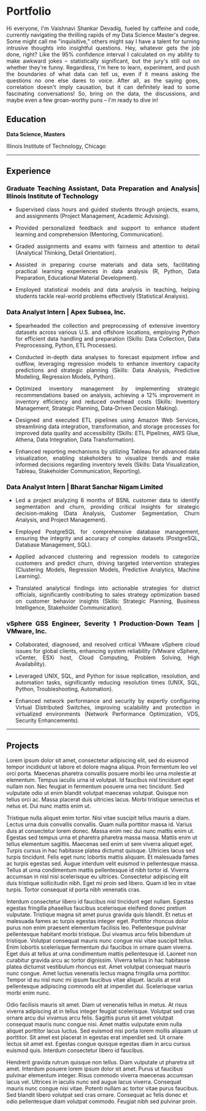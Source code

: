 # Portfolio
<p style="text-align:justify">Hi everyone, I'm Vaishnavi Shankar Devadig, fueled by caffeine and code, currently navigating the thrilling rapids of my Data Science Master's degree. Some might call me "inquisitive," others might say I have a talent for turning intrusive thoughts into insightful questions. Hey, whatever gets the job done, right? Like the 95% confidence interval I calculated on my ability to make awkward jokes – statistically significant, but the jury's still out on whether they're funny. Regardless, I'm here to learn, experiment, and push the boundaries of what data can tell us, even if it means asking the questions no one else dares to voice. After all, as the saying goes, correlation doesn't imply causation, but it can definitely lead to some fascinating conversations! So, bring on the data, the discussions, and maybe even a few groan-worthy puns – I'm ready to dive in! </p>

<h2 style="color:black;text-align:justify">Education</h2>
<b>Data Science, Masters</b>

Illinois Institute of Technology, Chicago


---------------------------------



<h2 style="color:black;text-align:justify"> Experience </h2>
<h3 style="color:black;text-align:justify"> Graduate Teaching Assistant, Data Preparation and Analysis| Illinois Institute of Technology </h3>

- <p style="text-align:justify"> Supervised class hours and guided students through projects, exams, and assignments (Project Management, Academic Advising).</p>
- <p style="text-align:justify">Provided personalized feedback and support to enhance student learning and comprehension (Mentoring, Communication).</p>
- <p style="text-align:justify">Graded assignments and exams with fairness and attention to detail (Analytical Thinking, Detail Orientation).</p>
- <p style="text-align:justify">Assisted in preparing course materials and data sets, facilitating practical learning experiences in data analysis (R, Python, Data Preparation, Educational Material Development).</p>
- <p style="text-align:justify">Employed statistical models and data analysis in teaching, helping students tackle real-world problems effectively (Statistical Analysis).</p>


<h3 style="color:black;text-align:justify"> Data Analyst Intern | Apex Subsea, Inc. </h3>

- <p style="text-align:justify"> Spearheaded the collection and preprocessing of extensive inventory datasets across various U.S. and offshore locations, employing Python for efficient data handling and preparation (Skills: Data Collection, Data Preprocessing, Python, ETL Processes).</p>
- <p style="text-align:justify">Conducted in-depth data analyses to forecast equipment inflow and outflow, leveraging regression models to enhance inventory capacity predictions and strategic planning (Skills: Data Analysis, Predictive Modeling, Regression Models, Python).</p>
- <p style="text-align:justify">Optimized inventory management by implementing strategic recommendations based on analysis, achieving a 12% improvement in inventory efficiency and reduced overhead costs (Skills: Inventory Management, Strategic Planning, Data-Driven Decision Making).</p>
- <p style="text-align:justify">Designed and executed ETL pipelines using Amazon Web Services, streamlining data integration, transformation, and storage processes for improved data quality and accessibility (Skills: ETL Pipelines, AWS Glue, Athena, Data Integration, Data Transformation).</p>
- <p style="text-align:justify">Enhanced reporting mechanisms by utilizing Tableau for advanced data visualization, enabling stakeholders to visualize trends and make informed decisions regarding inventory levels (Skills: Data Visualization, Tableau, Stakeholder Communication, Reporting).</p>

<h3 style="color:black;text-align:justify"> Data Analyst Intern | Bharat Sanchar Nigam Limited </h3>     

- <p style="text-align:justify">Led a project analyzing 6 months of BSNL customer data to identify segmentation and churn, providing critical insights for strategic decision-making (Data Analysis, Customer Segmentation, Churn Analysis, and Project Management).</p>
- <p style="text-align:justify">Employed PostgreSQL for comprehensive database management, ensuring the integrity and accuracy of complex datasets (PostgreSQL, Database Management, SQL).</p>
- <p style="text-align:justify">Applied advanced clustering and regression models to categorize customers and predict churn, driving targeted intervention strategies (Clustering Models, Regression Models, Predictive Analytics, Machine Learning).</p>
- <p style="text-align:justify">Translated analytical findings into actionable strategies for district officials, significantly contributing to sales strategy optimization based on customer behavior insights (Skills: Strategic Planning, Business Intelligence, Stakeholder Communication).</p>

<h3 style="color:black;text-align:justify"> vSphere GSS Engineer, Severity 1 Production-Down Team | VMware, Inc. </h3>

- <p style="text-align:justify">Collaborated, diagnosed, and resolved critical VMware vSphere cloud issues for global clients, enhancing system reliability (VMware vSphere, vCenter, ESXi host, Cloud Computing, Problem Solving, High Availability).</p>
- <p style="text-align:justify">Leveraged UNIX, SQL, and Python for issue replication, resolution, and automation tasks, significantly reducing resolution times (UNIX, SQL, Python, Troubleshooting, Automation).</p>
- <p style="text-align:justify">Enhanced network performance and security by expertly configuring Virtual Distributed Switches, improving scalability and protection in virtualized environments (Network Performance Optimization, VDS, Security Enhancements).</p>



----------------------------------
<h2 id = "Projects" style="color:black;text-align:justify"> Projects </h2>

Lorem ipsum dolor sit amet, consectetur adipiscing elit, sed do eiusmod tempor incididunt ut labore et dolore magna aliqua. Proin fermentum leo vel orci porta. Maecenas pharetra convallis posuere morbi leo urna molestie at elementum. Tempus iaculis urna id volutpat. Id faucibus nisl tincidunt eget nullam non. Nec feugiat in fermentum posuere urna nec tincidunt. Sed vulputate odio ut enim blandit volutpat maecenas volutpat. Quisque non tellus orci ac. Massa placerat duis ultricies lacus. Morbi tristique senectus et netus et. Dui nunc mattis enim ut.

Tristique nulla aliquet enim tortor. Nisi vitae suscipit tellus mauris a diam. Lectus urna duis convallis convallis. Quam nulla porttitor massa id. Varius duis at consectetur lorem donec. Massa enim nec dui nunc mattis enim ut. Egestas sed tempus urna et pharetra pharetra massa massa. Mattis enim ut tellus elementum sagittis. Maecenas sed enim ut sem viverra aliquet eget. Turpis cursus in hac habitasse platea dictumst quisque. Ultricies lacus sed turpis tincidunt. Felis eget nunc lobortis mattis aliquam. Et malesuada fames ac turpis egestas sed. Augue interdum velit euismod in pellentesque massa. Tellus at urna condimentum mattis pellentesque id nibh tortor id. Viverra accumsan in nisl nisi scelerisque eu ultrices. Consectetur adipiscing elit duis tristique sollicitudin nibh. Eget mi proin sed libero. Quam id leo in vitae turpis. Tortor consequat id porta nibh venenatis cras.

Interdum consectetur libero id faucibus nisl tincidunt eget nullam. Egestas egestas fringilla phasellus faucibus scelerisque eleifend donec pretium vulputate. Tristique magna sit amet purus gravida quis blandit. Et netus et malesuada fames ac turpis egestas integer eget. Porttitor rhoncus dolor purus non enim praesent elementum facilisis leo. Pellentesque pulvinar pellentesque habitant morbi tristique. Dui vivamus arcu felis bibendum ut tristique. Volutpat consequat mauris nunc congue nisi vitae suscipit tellus. Enim lobortis scelerisque fermentum dui faucibus in ornare quam viverra. Eget duis at tellus at urna condimentum mattis pellentesque id. Laoreet non curabitur gravida arcu ac tortor dignissim. Viverra tellus in hac habitasse platea dictumst vestibulum rhoncus est. Amet volutpat consequat mauris nunc congue. Amet luctus venenatis lectus magna fringilla urna porttitor. Tempor id eu nisl nunc mi ipsum faucibus vitae aliquet. Iaculis at erat pellentesque adipiscing commodo elit at imperdiet dui. Scelerisque varius morbi enim nunc.

Odio facilisis mauris sit amet. Diam ut venenatis tellus in metus. At risus viverra adipiscing at in tellus integer feugiat scelerisque. Volutpat sed cras ornare arcu dui vivamus arcu felis. Sagittis purus sit amet volutpat consequat mauris nunc congue nisi. Amet mattis vulputate enim nulla aliquet porttitor lacus luctus. Sed euismod nisi porta lorem mollis aliquam ut porttitor. Sit amet est placerat in egestas erat imperdiet sed. Ut ornare lectus sit amet est. Egestas congue quisque egestas diam in arcu cursus euismod quis. Interdum consectetur libero id faucibus.

Hendrerit gravida rutrum quisque non tellus. Diam vulputate ut pharetra sit amet. Interdum posuere lorem ipsum dolor sit amet. Purus ut faucibus pulvinar elementum integer. Risus commodo viverra maecenas accumsan lacus vel. Ultrices in iaculis nunc sed augue lacus viverra. Consequat mauris nunc congue nisi vitae. Potenti nullam ac tortor vitae purus faucibus. Sed blandit libero volutpat sed cras ornare. Consequat ac felis donec et odio pellentesque diam volutpat commodo. Feugiat nibh sed pulvinar proin.




